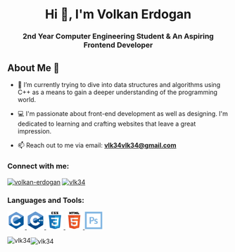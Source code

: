 <h1 align="center">Hi 👋, I'm Volkan Erdogan</h1>
<h3 align="center">2nd Year Computer Engineering Student & An Aspiring Frontend Developer</h3>

<h2>About Me 👤</h2>

- 🌱 I’m currently trying to dive into data structures and algorithms using C++ as a means to gain a deeper understanding of the programming world. 
- 💻 I'm passionate about front-end development as well as designing. I'm dedicated to learning and crafting websites that leave a great impression. 

- 📫 Reach out to me via email: **vlk34vlk34@gmail.com**

<h3 align="left">Connect with me:</h3>
<p align="left">
<a href="https://linkedin.com/in/volkan-erdoğan" target="blank"><img align="center" src="https://raw.githubusercontent.com/rahuldkjain/github-profile-readme-generator/master/src/images/icons/Social/linked-in-alt.svg" alt="volkan-erdogan" height="30" width="40" /></a>
<a href="https://dribbble.com/vlk34" target="blank"><img align="center" src="https://raw.githubusercontent.com/rahuldkjain/github-profile-readme-generator/master/src/images/icons/Social/dribbble.svg" alt="vlk34" height="30" width="40" /></a>
</p>

<h3 align="left">Languages and Tools:</h3>
<p align="left"> <a href="https://www.cprogramming.com/" target="_blank" rel="noreferrer"> <img src="https://raw.githubusercontent.com/devicons/devicon/master/icons/c/c-original.svg" alt="c" width="40" height="40"/> </a> <a href="https://www.w3schools.com/cpp/" target="_blank" rel="noreferrer"> <img src="https://raw.githubusercontent.com/devicons/devicon/master/icons/cplusplus/cplusplus-original.svg" alt="cplusplus" width="40" height="40"/> </a> <a href="https://www.w3schools.com/css/" target="_blank" rel="noreferrer"> <img src="https://raw.githubusercontent.com/devicons/devicon/master/icons/css3/css3-original-wordmark.svg" alt="css3" width="40" height="40"/> </a> <a href="https://www.w3.org/html/" target="_blank" rel="noreferrer"> <img src="https://raw.githubusercontent.com/devicons/devicon/master/icons/html5/html5-original-wordmark.svg" alt="html5" width="40" height="40"/> </a> <a href="https://www.photoshop.com/en" target="_blank" rel="noreferrer"> <img src="https://raw.githubusercontent.com/devicons/devicon/master/icons/photoshop/photoshop-line.svg" alt="photoshop" width="40" height="40"/> </a> </p>


<p><img align="left" src="https://github-readme-stats.vercel.app/api/top-langs?username=vlk34&show_icons=true&locale=en&layout=compact" alt="vlk34" /></p>
<p><img align="center" src="https://github-readme-streak-stats.herokuapp.com/?user=vlk34&" alt="vlk34" /></p>





